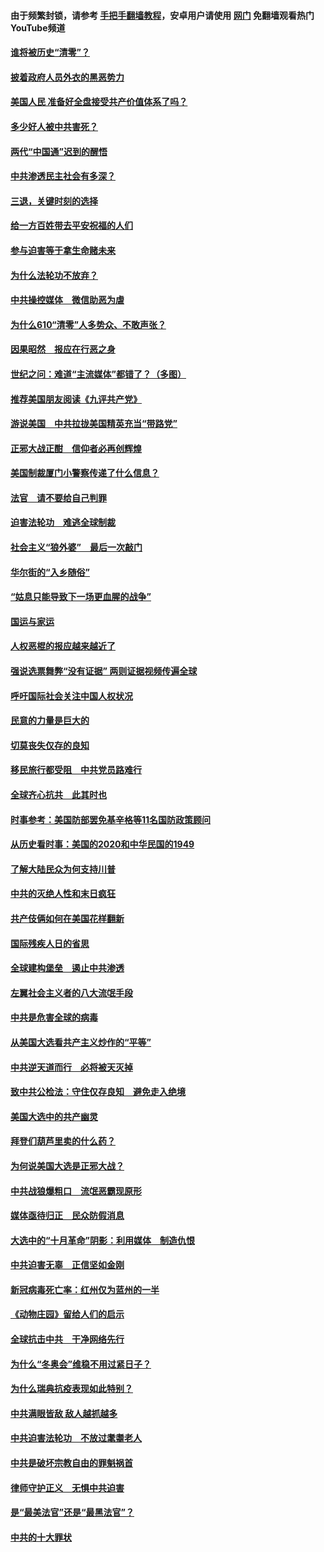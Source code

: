 #### 由于频繁封锁，请参考 [手把手翻墙教程](https://github.com/gfw-breaker/guides/wiki/)，安卓用户请使用 [网门](https://github.com/gfw-breaker/nogfw/blob/master/dl.md?t=01011900) 免翻墙观看热门YouTube频道 

#### [谁将被历史“清零”？](../pages/251/417485.md?t=01011900) 

#### [披着政府人员外衣的黑恶势力](../pages/251/417442.md?t=01011900) 

#### [美国人民 准备好全盘接受共产价值体系了吗？](../pages/251/417491.md?t=01011900) 

#### [多少好人被中共害死？](../pages/251/417144.md?t=01011900) 

#### [两代“中国通”迟到的醒悟](../pages/251/417064.md?t=01011900) 

#### [中共渗透民主社会有多深？](../pages/251/417063.md?t=01011900) 

#### [三退，关键时刻的选择](../pages/251/416969.md?t=01011900) 

#### [给一方百姓带去平安祝福的人们](../pages/251/416941.md?t=01011900) 

#### [参与迫害等于拿生命赌未来](../pages/251/416856.md?t=01011900) 

#### [为什么法轮功不放弃？](../pages/251/416864.md?t=01011900) 

#### [中共操控媒体　微信助恶为虐](../pages/251/416724.md?t=01011900) 

#### [为什么610“清零”人多势众、不敢声张？](../pages/251/416632.md?t=01011900) 

#### [因果昭然　报应在行恶之身](../pages/251/416582.md?t=01011900) 

#### [世纪之问：难道“主流媒体”都错了？（多图）](../pages/251/416571.md?t=01011900) 

#### [推荐美国朋友阅读《九评共产党》](../pages/251/416510.md?t=01011900) 

#### [游说美国　中共拉拢美国精英充当“带路党”](../pages/251/416529.md?t=01011900) 

#### [正邪大战正酣　信仰者必再创辉煌](../pages/251/416433.md?t=01011900) 

#### [美国制裁厦门小警察传递了什么信息？](../pages/251/416432.md?t=01011900) 

#### [法官　请不要给自己判罪](../pages/251/416379.md?t=01011900) 

#### [迫害法轮功　难逃全球制裁](../pages/251/416380.md?t=01011900) 

#### [社会主义“狼外婆”　最后一次敲门](../pages/251/416394.md?t=01011900) 

#### [华尔街的“入乡随俗”](../pages/251/416395.md?t=01011900) 

#### [“姑息只能导致下一场更血腥的战争”](../pages/251/416223.md?t=01011900) 

#### [国运与家运](../pages/251/416224.md?t=01011900) 

#### [人权恶棍的报应越来越近了](../pages/251/416276.md?t=01011900) 

#### [强说选票舞弊“没有证据” 两则证据视频传遍全球](../pages/251/416227.md?t=01011900) 

#### [呼吁国际社会关注中国人权状况](../pages/251/416135.md?t=01011900) 

#### [民意的力量是巨大的](../pages/251/416222.md?t=01011900) 

#### [切莫丧失仅存的良知](../pages/251/416134.md?t=01011900) 

#### [移民旅行都受阻　中共党员路难行](../pages/251/416033.md?t=01011900) 

#### [全球齐心抗共　此其时也](../pages/251/415989.md?t=01011900) 

#### [时事参考：美国防部罢免基辛格等11名国防政策顾问](../pages/251/415970.md?t=01011900) 

#### [从历史看时事：美国的2020和中华民国的1949](../pages/251/415949.md?t=01011900) 

#### [了解大陆民众为何支持川普](../pages/251/415950.md?t=01011900) 

#### [中共的灭绝人性和末日疯狂](../pages/251/415944.md?t=01011900) 

#### [共产伎俩如何在美国花样翻新](../pages/251/415908.md?t=01011900) 

#### [国际残疾人日的省思](../pages/251/415849.md?t=01011900) 

#### [全球建构堡垒　遏止中共渗透](../pages/251/415850.md?t=01011900) 

#### [左翼社会主义者的八大流氓手段](../pages/251/415802.md?t=01011900) 

#### [中共是危害全球的病毒](../pages/251/415569.md?t=01011900) 

#### [从美国大选看共产主义炒作的“平等”](../pages/251/415654.md?t=01011900) 

#### [中共逆天道而行　必将被天灭掉](../pages/251/415626.md?t=01011900) 

#### [致中共公检法：守住仅存良知　避免走入绝境](../pages/251/415627.md?t=01011900) 

#### [美国大选中的共产幽灵](../pages/251/415618.md?t=01011900) 

#### [拜登们葫芦里卖的什么药？](../pages/251/415531.md?t=01011900) 

#### [为何说美国大选是正邪大战？](../pages/251/415530.md?t=01011900) 

#### [中共战狼爆粗口　流氓恶霸现原形](../pages/251/415426.md?t=01011900) 

#### [媒体亟待归正　民众防假消息](../pages/251/415402.md?t=01011900) 

#### [大选中的“十月革命”阴影：利用媒体　制造仇恨](../pages/251/415334.md?t=01011900) 

#### [中共迫害无辜　正信坚如金刚](../pages/251/415307.md?t=01011900) 

#### [新冠病毒死亡率：红州仅为蓝州的一半](../pages/251/415164.md?t=01011900) 

#### [《动物庄园》留给人们的启示](../pages/251/415178.md?t=01011900) 

#### [全球抗击中共　干净网络先行](../pages/251/415096.md?t=01011900) 

#### [为什么“冬奥会”维稳不用过紧日子？](../pages/251/414949.md?t=01011900) 

#### [为什么瑞典抗疫表现如此特别？](../pages/251/414950.md?t=01011900) 

#### [中共满眼皆敌 敌人越抓越多](../pages/251/415053.md?t=01011900) 

#### [中共迫害法轮功　不放过耄耋老人](../pages/251/414994.md?t=01011900) 

#### [中共是破坏宗教自由的罪魁祸首](../pages/251/414901.md?t=01011900) 

#### [律师守护正义　无惧中共迫害](../pages/251/414900.md?t=01011900) 

#### [是“最美法官”还是“最黑法官”？](../pages/251/414885.md?t=01011900) 

#### [中共的十大罪状](../pages/251/414772.md?t=01011900) 

